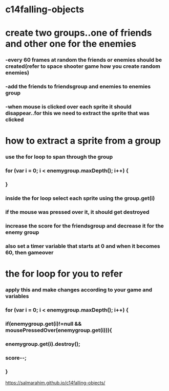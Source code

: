 # c14falling-objects

# create two groups..one of friends and other one for the enemies
### -every 60 frames at random the friends or enemies should be created(refer to space shooter game how you create random enemies)
### -add the friends to friendsgroup and enemies to enemies group
### -when mouse is clicked over each sprite it should disappear..for this we need to extract the sprite that was clicked 

# how to extract a sprite from a group
### use the for loop to span through the group
### for (var i = 0; i < enemygroup.maxDepth(); i++) {
###    }
### inside the for loop select each sprite using the group.get(i)
### if the mouse was pressed over it, it should get destroyed
### increase the score for the friendsgroup and decrease it for the enemy group
### also set a timer variable that starts at 0 and when it becomes 60, then gameover

# the for loop for you to refer
### apply this and make changes according to your game and variables
### for (var i = 0; i < enemygroup.maxDepth(); i++) {
   ### if(enemygroup.get(i)!=null && mousePressedOver(enemygroup.get(i))){
  ###   enemygroup.get(i).destroy();
   ###   score--;
  ### }
  
https://salmarahim.github.io/c14falling-objects/
